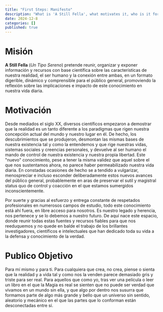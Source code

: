 ```yaml
---
title: "First Steps: Manifesto"
description: "What is 'A Still Fella', what motivates it, who is it for and where to start your first steps in the site"
date: 2024-12-8
categories: []
published: true 
---
```


# Misión

**A Still Fella** (*Un Tipo Sereno*) pretende reunir, organizar y exponer información y recursos con base científica sobre las características de nuestra realidad, el ser humano y la conexión entre ambas, en un formato digerible, dinámico y comprensible para el público general, promoviendo la reflexión sobre las implicaciones e impacto de este conocimiento en nuestra vida diaria.

# Motivación

Desde mediados el siglo XX, diversos científicos empezaron a demostrar que la realidad es un tanto diferente a los paradigmas que rigen nuestra concepción actual del mundo y nuestro lugar en él. De hecho, los descubrimientos que se produjeron, desmontan las mismas bases de nuestra existencia tal y como la entendemos y que rige nuestras vidas, sistemas sociales y creencias personales, y devuelve al ser humano el mando de control de nuestra existencia y nuestra propia libertad. Este "nuevo" conocimiento, pese a tener la misma validez que aquel sobre el que nos sustentamos ahora, no parece haber permeabilizado nuestra vida diaria. En constadas ocasiones de hecho se a tendido a vulgarizar, menospreciar e incluso esconder deliberadamente estos nuevos avances del público general, probablemente en aras de preservar el sutil y magistral status quo de control y coacción en el que estamos sumergidos inconscientemente.

Por suerte y gracias al esfuerzo y entrega constante de respetados profesionales en numerosos campos de estudio, todo este conocimiento está ahí fuera, en libre acceso para nosotros. Es nuestro legado y herencia, nos pertenece y se lo debemos a nuestro futuro. De aquí nace este espacio, donde reunir todas estas fuentes y recursos fiables para que nos reeduquemos y no quede en balde el trabajo de los brillantes investigadores, científicos e intelectuales que han dedicado toda su vida a la defensa y conocimiento de la verdad.

# Publico Objetivo

Para mí mismo y para ti. Para cualquiera que crea, no crea, piense o sienta que la realidad y a vida tal y como nos la venden parece demasiado gris y triste para ser real. Para aquellos que como yo, tras ver una película o leer un libro en el que la Magia es real se sienten que no puede ser verdad que vivamos en un mundo sin ella, y que algo por dentro nos susurra que formamos parte de algo más grande y bello que un universo sin sentido, aleatorio y mecánico en el que las partes que lo conforman están desconectadas entre sí.


